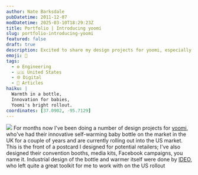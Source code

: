 ```yaml
---
author: Nate Barksdale
pubDatetime: 2011-12-07
modDatetime: 2025-03-10T18:29:23Z
title: Portfolio | Introducing yoomi
slug: portfolio-introducing-yoomi
featured: false
draft: true
description: Excited to share my design projects for yoomi, especially their innovative self-warming baby bottle making waves in the US market.
emoji: 🍼
tags:
  - ⚙️ Engineering
  - 🇺🇸 United States
  - 🌐 Digital
  - 📖 Articles
haiku: |
  Warmth in a bottle,  
  Innovation for babies,  
  Yoomi's bright rollout.
coordinates: [37.0902, -95.7129]
---
```


![](https://www.natebarksdale.com/wp-content/uploads/2011/12/intro_yoomi.jpg) For months now I've been doing a number of design projects for [yoomi](http://www.yoomi.com), who've had their innovative self-warming baby bottle on the market in the UK for a couple of years and are currently rolling out into the US market. This is the front of a postcard I designed for potential retailers; I've also designed their convention booths, media kits, Facebook campaigns, you name it. Industrial design of the bottle and warmer itself were done by [IDEO](http://www.ideo.com/), who left quite a great toolkit for me to work with on the US rollout
